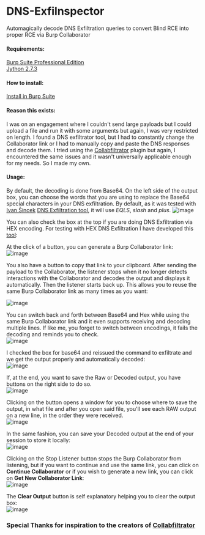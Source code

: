 # DNS-Exfilnspector
Automagically decode DNS Exfiltration queries to convert Blind RCE into proper RCE via Burp Collaborator

#### Requirements:
[Burp Suite Professional Edition](https://portswigger.net/burp/documentation/desktop/getting-started/download-and-install)  
[Jython 2.7.3](https://www.jython.org/download.html)

#### How to install:  
[Install in Burp Suite](https://github.com/0xC01DF00D/Collabfiltrator/wiki/Installation-in-Burp-Suite-Professional)

#### Reason this exists:
I was on an engagement where I couldn't send large payloads but I could upload a file and run it with some arguments but again, I was very restricted on length. I found a DNS exfiltrator tool, but I had to constantly change the Collaborator link or I had to manually copy and paste the DNS responses and decode them. I tried using the [Collabfiltrator](https://github.com/0xC01DF00D/Collabfiltrator) plugin but again, I encountered the same issues and it wasn't universally applicable enough for my needs. So I made my own.

#### Usage:
By default, the decoding is done from Base64. On the left side of the output box, you can choose the words that you are using to replace the Base64 special characters in your DNS exfiltration. By default, as it was tested with [Ivan Šincek](https://github.com/ivan-sincek/) [DNS Exfiltration tool](https://github.com/ivan-sincek/dns-exfiltrator), it will use _EQLS_, _slash_ and _plus_.
![image](https://github.com/LazyTitan33/DNS-Exfilnspector/assets/80063008/930b42c5-022a-4ba6-9fca-587215ed6aac)

You can also check the box at the top if you are doing DNS Exfiltration via HEX encoding. For testing with HEX DNS Exfiltration I have developed this [tool](https://github.com/LazyTitan33/DNS-Exfilnspector):

At the click of a button, you can generate a Burp Collaborator link:  
![image](https://github.com/LazyTitan33/DNS-Exfilnspector/assets/80063008/69055b12-ff7c-40f0-8a18-deba5bf691d6)

You also have a button to copy that link to your clipboard. After sending the payload to the Collaborator, the listener stops when it no longer detects interactions with the Collaborator and decodes the output and displays it automatically. Then the listener starts back up. This allows you to reuse the same Burp Collaborator link as many times as you want:

![image](https://github.com/LazyTitan33/DNS-Exfilnspector/assets/80063008/cd835e7b-8c2b-444b-89a6-8f063746c768)

You can switch back and forth between Base64 and Hex while using the same Burp Collaborator link and it even supports receiving and decoding multiple lines. If like me, you forget to switch between encodings, it fails the decoding and reminds you to check.  
![image](https://github.com/LazyTitan33/DNS-Exfilnspector/assets/80063008/e8bdf929-42da-4df9-9104-1fae3856e6f6)

I checked the box for base64 and reissued the command to exfiltrate and we get the output properly and automatically decoded:  
![image](https://github.com/LazyTitan33/DNS-Exfilnspector/assets/80063008/7344a19c-4cfd-4a00-8c83-790505165434)

If, at the end, you want to save the Raw or Decoded output, you have buttons on the right side to do so.  
![image](https://github.com/LazyTitan33/DNS-Exfilnspector/assets/80063008/2e9d1938-f719-4d07-877b-338ecb335c08)

Clicking on the button opens a window for you to choose where to save the output, in what file and after you open said file, you'll see each RAW output on a new line, in the order they were received.  
![image](https://github.com/LazyTitan33/DNS-Exfilnspector/assets/80063008/5d788015-bcf1-4256-892b-1021a194ed19)

In the same fashion, you can save your Decoded output at the end of your session to store it locally:  
![image](https://github.com/LazyTitan33/DNS-Exfilnspector/assets/80063008/2c1c7b99-abc3-4f8b-8905-7a02fc8c3dc7)

Clicking on the Stop Listener button stops the Burp Collaborator from listening, but if you want to continue and use the same link, you can click on **Continue Collaborator** or if you wish to generate a new link, you can click on **Get New Collaborator Link**:  
![image](https://github.com/LazyTitan33/DNS-Exfilnspector/assets/80063008/1399883c-3232-46f5-a2c1-e818c667f7e9)

The **Clear Output** button is self explanatory helping you to clear the output box:  
![image](https://github.com/LazyTitan33/DNS-Exfilnspector/assets/80063008/a1e66c11-3914-429c-86cc-e3c295d2515c)

### Special Thanks for inspiration to the creators of [Collabfiltrator](https://github.com/0xC01DF00D/Collabfiltrator)
